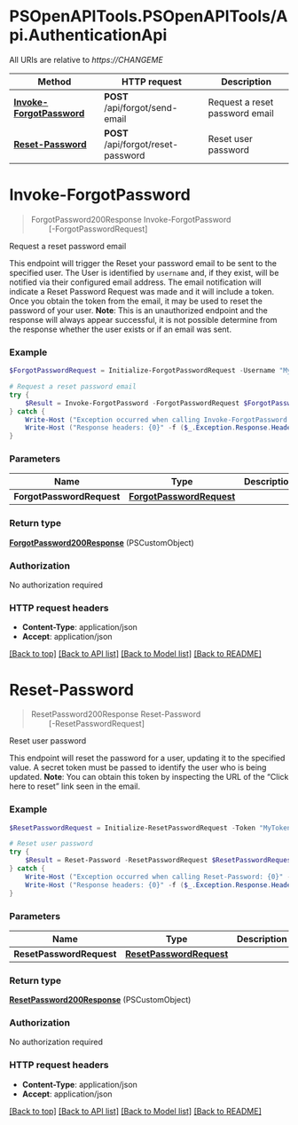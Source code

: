 # PSOpenAPITools.PSOpenAPITools/Api.AuthenticationApi

All URIs are relative to *https://CHANGEME*

Method | HTTP request | Description
------------- | ------------- | -------------
[**Invoke-ForgotPassword**](AuthenticationApi.md#Invoke-ForgotPassword) | **POST** /api/forgot/send-email | Request a reset password email
[**Reset-Password**](AuthenticationApi.md#Reset-Password) | **POST** /api/forgot/reset-password | Reset user password


<a id="Invoke-ForgotPassword"></a>
# **Invoke-ForgotPassword**
> ForgotPassword200Response Invoke-ForgotPassword<br>
> &nbsp;&nbsp;&nbsp;&nbsp;&nbsp;&nbsp;&nbsp;&nbsp;[-ForgotPasswordRequest] <PSCustomObject><br>

Request a reset password email

This endpoint will trigger the Reset your password email to be sent to the specified user.  The User is identified by `username` and, if they exist, will be notified via their configured email address. The email notification will indicate a Reset Password Request was made and it will include a token.  Once you obtain the token from the email, it may be used to reset the password of your user.  **Note**: This is an unauthorized endpoint and the response will always appear successful, it is not possible determine from the response whether the user exists or if an email was sent. 

### Example
```powershell
$ForgotPasswordRequest = Initialize-ForgotPasswordRequest -Username "MyUsername" # ForgotPasswordRequest |  (optional)

# Request a reset password email
try {
    $Result = Invoke-ForgotPassword -ForgotPasswordRequest $ForgotPasswordRequest
} catch {
    Write-Host ("Exception occurred when calling Invoke-ForgotPassword: {0}" -f ($_.ErrorDetails | ConvertFrom-Json))
    Write-Host ("Response headers: {0}" -f ($_.Exception.Response.Headers | ConvertTo-Json))
}
```

### Parameters

Name | Type | Description  | Notes
------------- | ------------- | ------------- | -------------
 **ForgotPasswordRequest** | [**ForgotPasswordRequest**](ForgotPasswordRequest.md)|  | [optional] 

### Return type

[**ForgotPassword200Response**](ForgotPassword200Response.md) (PSCustomObject)

### Authorization

No authorization required

### HTTP request headers

 - **Content-Type**: application/json
 - **Accept**: application/json

[[Back to top]](#) [[Back to API list]](../README.md#documentation-for-api-endpoints) [[Back to Model list]](../README.md#documentation-for-models) [[Back to README]](../README.md)

<a id="Reset-Password"></a>
# **Reset-Password**
> ResetPassword200Response Reset-Password<br>
> &nbsp;&nbsp;&nbsp;&nbsp;&nbsp;&nbsp;&nbsp;&nbsp;[-ResetPasswordRequest] <PSCustomObject><br>

Reset user password

This endpoint will reset the password for a user, updating it to the specified value. A secret token must be passed to identify the user who is being updated.  **Note**: You can obtain this token by inspecting the URL of the “Click here to reset” link seen in the email. 

### Example
```powershell
$ResetPasswordRequest = Initialize-ResetPasswordRequest -Token "MyToken" -Password "MyPassword" # ResetPasswordRequest |  (optional)

# Reset user password
try {
    $Result = Reset-Password -ResetPasswordRequest $ResetPasswordRequest
} catch {
    Write-Host ("Exception occurred when calling Reset-Password: {0}" -f ($_.ErrorDetails | ConvertFrom-Json))
    Write-Host ("Response headers: {0}" -f ($_.Exception.Response.Headers | ConvertTo-Json))
}
```

### Parameters

Name | Type | Description  | Notes
------------- | ------------- | ------------- | -------------
 **ResetPasswordRequest** | [**ResetPasswordRequest**](ResetPasswordRequest.md)|  | [optional] 

### Return type

[**ResetPassword200Response**](ResetPassword200Response.md) (PSCustomObject)

### Authorization

No authorization required

### HTTP request headers

 - **Content-Type**: application/json
 - **Accept**: application/json

[[Back to top]](#) [[Back to API list]](../README.md#documentation-for-api-endpoints) [[Back to Model list]](../README.md#documentation-for-models) [[Back to README]](../README.md)

